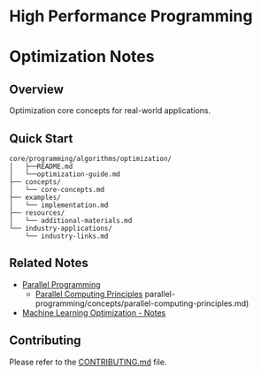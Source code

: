 <!--Landing Page README.md-->
# High Performance Programming

# Optimization Notes

## Overview

Optimization core concepts for real-world applications.

## Quick Start
```
core/programming/algorithms/optimization/
│   ├──README.md
│   └──optimization-guide.md
├── concepts/
│   └── core-concepts.md
├── examples/
│   └── implementation.md
├── resources/
│   └── additional-materials.md
└── industry-applications/
    └── industry-links.md
```

## Related Notes
- [Parallel Programming](../../../programming/parallel-programming/concepts/parallel-programming-basics.md)
    - [Parallel Computing Principles](../../../programming/parallel-programming/concepts/parallel-computing-principles.md)
parallel-programming/concepts/parallel-computing-principles.md)
- [Machine Learning Optimization - Notes](../../../ai-ml/ml-notes/ml-optimization/ml-optimization-techniques.md)

## Contributing

Please refer to the [CONTRIBUTING.md](../CONTRIBUTING.md) file.



